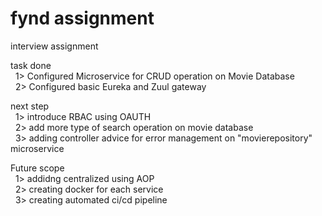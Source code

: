 # fynd assignment
interview assignment

task done 
<br>&nbsp;&nbsp;1> Configured Microservice for CRUD operation on Movie Database
<br>&nbsp;&nbsp;2> Configured basic Eureka and Zuul gateway


next step 
<br>&nbsp;&nbsp;1> introduce RBAC using OAUTH 
<br>&nbsp;&nbsp;2> add more type of search operation on movie database
<br>&nbsp;&nbsp;3> adding controller advice for error management on "movierepository" microservice


Future scope 
<br>&nbsp;&nbsp;1> addidng centralized using AOP
<br>&nbsp;&nbsp;2> creating docker for each service
<br>&nbsp;&nbsp;3> creating automated ci/cd pipeline

